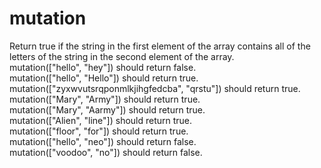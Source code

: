 # mutation
Return true if the string in the first element of the array contains all of the letters of the string in the second element of the array.<br />
mutation(["hello", "hey"]) should return false.<br />
mutation(["hello", "Hello"]) should return true.<br />
mutation(["zyxwvutsrqponmlkjihgfedcba", "qrstu"]) should return true.<br />
mutation(["Mary", "Army"]) should return true.<br />
mutation(["Mary", "Aarmy"]) should return true.<br />
mutation(["Alien", "line"]) should return true.<br />
mutation(["floor", "for"]) should return true.<br />
mutation(["hello", "neo"]) should return false.<br />
mutation(["voodoo", "no"]) should return false.<br />

